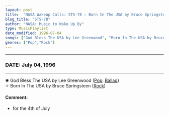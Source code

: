 ```yaml
---
layout: post
title:  "NASA Wakeup Calls: STS-78 ✧ Born In The USA by Bruce Springsteen ✧ July 04, 1996"
blog_title: "STS-78"
author: "NASA: Music to Wake Up By"
type: MusicPlaylist
date_modified: 1996-07-04
songs: ["God Bless The USA by Lee Greenwood", "Born In The USA by Bruce Springsteen"]
genres: ["Pop","Rock"]
---
```


----
### DATE: July 04, 1996
----
✺ God Bless The USA *by* Lee Greenwood ([Pop](https://www.discogs.com/genre/Pop): [Ballad](https://www.discogs.com/style/Ballad)) <a target="blank_" href="https://www.discogs.com/Lee-Greenwood-God-Bless-The-USA-/release/9455239">
    <i class="fas fa-compact-disc"
       title="Discogs entry for this song"
       alt="Discogs entry for this song"
       style="font-size: 1.1em;"></i></a>
      &nbsp;<br />
✧ Born In The USA *by* Bruce Springsteen ([Rock](https://www.discogs.com/genre/Rock)) <a target="blank_" href="https://www.discogs.com/Bruce-Springsteen-Born-in-The-USA/release/9335422">
    <i class="fas fa-compact-disc"
       title="Discogs entry for this song"
       alt="Discogs entry for this song"
       style="font-size: 1.1em;"></i></a>
    

#### Comment:
* for the 4th of July




<br/>
<center>
	<a target="_blank"
	   href="https://twitter.com/intent/tweet?hashtags=Space,NASA,Playlist,NASAWakeupCalls,SpaceProgram&text=🚀 {{ page.author}}, {{ page.title }}. {{ site.url }}{{ page.url }}&via=nasawakeupcalls"><i class="fab fa-twitter" title="Tweet this page" alt="Tweet this page" style="font-size: 1.3em;"></i></a>
	&nbsp; 	<i class="fas fa-user-astronaut" style="font-size: 1.5em;"></i> &nbsp;
    <a id="custom_amazon_link"
       type="amzn" search="#"
       category="popular music">
    <i class="fab fa-amazon" style="font-size: 1.3em;"></i></a>
</center>

<!-- Randomly resolve an individual entry from a song array -->
<script src="/assets/javascript/seedrandom.min.js"></script>
<script>
  var wake_me_up = ["God Bless The USA by Lee Greenwood", "Born In The USA by Bruce Springsteen"];
  var prng = new Math.seedrandom();
  function randomSong() {
    song = wake_me_up[Math.floor(Math.random() * wake_me_up.length)];
    var amazon_link = document.getElementById("custom_amazon_link");
    amazon_link.setAttribute("search", song);
  }
  window.onload = randomSong();
</script>
